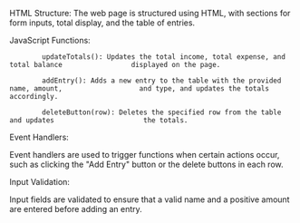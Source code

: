 


HTML Structure: The web page is structured using HTML, 
with sections for form inputs, total display, 
and the table of entries.






JavaScript Functions:


          

            updateTotals(): Updates the total income, total expense, and total balance                 displayed on the page.
            
            addEntry(): Adds a new entry to the table with the provided name, amount,                   and type, and updates the totals accordingly.
           
            deleteButton(row): Deletes the specified row from the table and updates                      the totals.


Event Handlers:

Event handlers are used to trigger functions when certain actions occur, such as 
clicking the "Add Entry" button or the delete buttons in each row.

Input Validation:

Input fields are validated to ensure that a valid name and a 
positive amount are entered before adding an entry.
